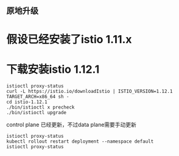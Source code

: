 ## 原地升级

# 假设已经安装了istio 1.11.x

# 下载安装istio 1.12.1
```
istioctl proxy-status
curl -L https://istio.io/downloadIstio | ISTIO_VERSION=1.12.1 TARGET_ARCH=x86_64 sh -
cd istio-1.12.1
./bin/istioctl x precheck
./bin/istioctl upgrade
```

control plane 已经更新，不过data plane需要手动更新
```
istioctl proxy-status
kubectl rollout restart deployment --namespace default
istioctl proxy-status
```